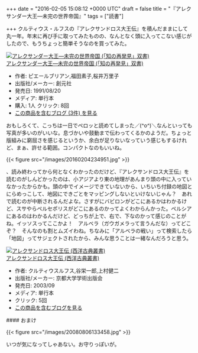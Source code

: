
+++
date = "2016-02-05 15:08:12 +0000 UTC"
draft = false
title = "『アレクサンダー大王―未完の世界帝国』"
tags = ["読書"]

+++
クルティウス・ルフスの『アレクサンドロス大王伝』を積んだままにして丸一年。年末に再び手に取ってみたものの、なんとなく頭に入ってこない感じがしたので、もうちょっと簡単そうなのを買ってみた。<div class="hatena-asin-detail"><a href="http://www.amazon.co.jp/exec/obidos/ASIN/4422210610/bestylesnet-22/"><img src="http://ecx.images-amazon.com/images/I/51sGAYNqwYL._SL160_.jpg" class="hatena-asin-detail-image" alt="アレクサンダー大王―未完の世界帝国 (「知の再発見」双書)" title="アレクサンダー大王―未完の世界帝国 (「知の再発見」双書)"/></a><div class="hatena-asin-detail-info"><a href="http://www.amazon.co.jp/exec/obidos/ASIN/4422210610/bestylesnet-22/">アレクサンダー大王―未完の世界帝国 (「知の再発見」双書)</a><ul><li><span class="hatena-asin-detail-label">作者:</span> ピエールブリアン,福田素子,桜井万里子</li><li><span class="hatena-asin-detail-label">出版社/メーカー:</span> 創元社</li><li><span class="hatena-asin-detail-label">発売日:</span> 1991/08/20</li><li><span class="hatena-asin-detail-label">メディア:</span> 単行本</li><li><span class="hatena-asin-detail-label">購入</span>: 1人 <span class="hatena-asin-detail-label">クリック</span>: 8回</li><li><a href="http://d.hatena.ne.jp/asin/4422210610/bestylesnet-22" target="_blank">この商品を含むブログ (3件) を見る</a></li></ul></div><div class="hatena-asin-detail-foot"></div></div>おもしろくて、こっちは一日でペロッと読めてしまった／(^o^)＼なんといっても写真が多いのがいいな。息づかいや鼓動まで伝わってくるかのようだ。ちょっと版組みに窮屈さを感じるというか、余白が足りないなっていう感じもするけれど、まぁ、許せる範囲。コンパクトなのもいいね。

{{< figure src="/images/20160204234951.jpg"  >}}

、読み終わってから何となくわかったのだけど、『アレクサンドロス大王伝』を読むのがしんどかったのは、小アジアより東の地理があんまり頭の中に入っていなかったからかも。頭の中でイメージできていないから、いちいち付録の地図とにらめっこして、地図にできごとをマッピングしないといけないじゃん？　あれで読むのが中断されるんだよな。さすがにバビロンがどこにあるかはわかるけど、スサやらペルセポリスがどこにあるのかってよくわからんかった。ペルシアにあるのはわかるんだけど、どっちが上で、右で、下なのかって感じのことがね。イッソスってここかよ！　アルベラ（ガウガメラって言うんだな）ってどこぞ？　そんなのも割とムズイわね。ちなみに「アルベラの戦い」って検索したら「地図」ってサジェクトされたから、みんな思うことは一緒なんだろうと思う。<div class="hatena-asin-detail"><a href="http://www.amazon.co.jp/exec/obidos/ASIN/4876981442/bestylesnet-22/"><img src="http://ecx.images-amazon.com/images/I/31E3K5SVMTL._SL160_.jpg" class="hatena-asin-detail-image" alt="アレクサンドロス大王伝 (西洋古典叢書)" title="アレクサンドロス大王伝 (西洋古典叢書)"/></a><div class="hatena-asin-detail-info"><a href="http://www.amazon.co.jp/exec/obidos/ASIN/4876981442/bestylesnet-22/">アレクサンドロス大王伝 (西洋古典叢書)</a><ul><li><span class="hatena-asin-detail-label">作者:</span> クルティウスルフス,谷栄一郎,上村健二</li><li><span class="hatena-asin-detail-label">出版社/メーカー:</span> 京都大学学術出版会</li><li><span class="hatena-asin-detail-label">発売日:</span> 2003/09</li><li><span class="hatena-asin-detail-label">メディア:</span> 単行本</li><li> <span class="hatena-asin-detail-label">クリック</span>: 5回</li><li><a href="http://d.hatena.ne.jp/asin/4876981442/bestylesnet-22" target="_blank">この商品を含むブログを見る</a></li></ul></div><div class="hatena-asin-detail-foot"></div></div>

<div class="section">
    #### おまけ
    

{{< figure src="/images/20080806133458.jpg"  >}}

いつが気になってしゃあない。お守りっぽいが。

</div>

